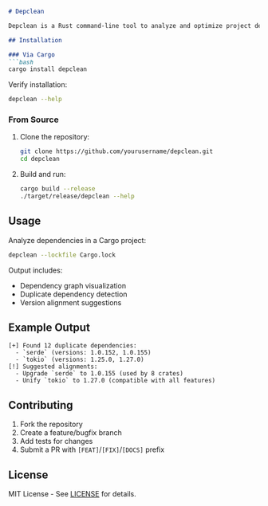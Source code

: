 ```markdown
# Depclean

Depclean is a Rust command-line tool to analyze and optimize project dependencies by parsing `Cargo.lock`, building dependency graphs, detecting duplicates, and suggesting version alignments.

## Installation

### Via Cargo
```bash
cargo install depclean
```

Verify installation:
```bash
depclean --help
```

### From Source
1. Clone the repository:
   ```bash
   git clone https://github.com/yourusername/depclean.git
   cd depclean
   ```
2. Build and run:
   ```bash
   cargo build --release
   ./target/release/depclean --help
   ```

## Usage
Analyze dependencies in a Cargo project:
```bash
depclean --lockfile Cargo.lock
```

Output includes:
- Dependency graph visualization
- Duplicate dependency detection
- Version alignment suggestions

## Example Output
```plaintext
[+] Found 12 duplicate dependencies:
  - `serde` (versions: 1.0.152, 1.0.155)
  - `tokio` (versions: 1.25.0, 1.27.0)
[!] Suggested alignments:
  - Upgrade `serde` to 1.0.155 (used by 8 crates)
  - Unify `tokio` to 1.27.0 (compatible with all features)
```

## Contributing
1. Fork the repository
2. Create a feature/bugfix branch
3. Add tests for changes
4. Submit a PR with `[FEAT]`/`[FIX]`/`[DOCS]` prefix

## License
MIT License - See [LICENSE](LICENSE) for details.
```

